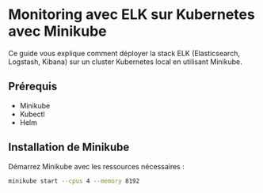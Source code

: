 # Monitoring avec ELK sur Kubernetes avec Minikube

Ce guide vous explique comment déployer la stack ELK (Elasticsearch, Logstash, Kibana) sur un cluster Kubernetes local en utilisant Minikube.

## Prérequis

- Minikube
- Kubectl
- Helm

## Installation de Minikube

Démarrez Minikube avec les ressources nécessaires :

```bash
minikube start --cpus 4 --memory 8192
